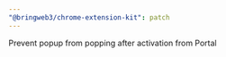 ```yaml
---
"@bringweb3/chrome-extension-kit": patch
---
```


Prevent popup from popping after activation from Portal
